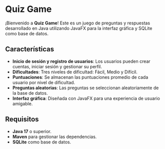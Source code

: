 # Quiz Game

¡Bienvenido a **Quiz Game**! Este es un juego de preguntas y respuestas desarrollado en Java utilizando JavaFX para la interfaz gráfica y SQLite como base de datos.

## Características

- **Inicio de sesión y registro de usuarios**: Los usuarios pueden crear cuentas, iniciar sesión y gestionar su perfil.
- **Dificultades**: Tres niveles de dificultad: Fácil, Medio y Difícil.
- **Puntuaciones**: Se almacenan las puntuaciones promedio de cada usuario por nivel de dificultad.
- **Preguntas aleatorias**: Las preguntas se seleccionan aleatoriamente de la base de datos.
- **Interfaz gráfica**: Diseñada con JavaFX para una experiencia de usuario amigable.

## Requisitos

- **Java 17** o superior.
- **Maven** para gestionar las dependencias.
- **SQLite** como base de datos.